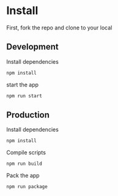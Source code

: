 # Install

First, fork the repo and clone to your local

## Development

Install dependencies

```sh
npm install
```

start the app

```sh
npm run start
```

## Production

Install dependencies

```sh
npm install
```

Compile scripts

```sh
npm run build
```

Pack the app

```sh
npm run package
```
